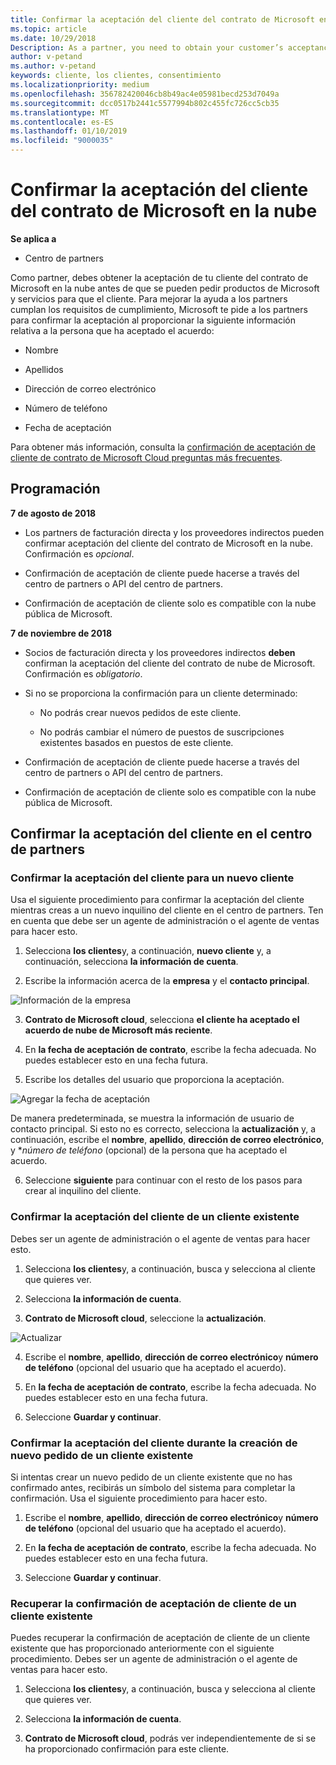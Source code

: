 ```yaml
---
title: Confirmar la aceptación del cliente del contrato de Microsoft en la nube | El centro de partners
ms.topic: article
ms.date: 10/29/2018
Description: As a partner, you need to obtain your customer’s acceptance of the Microsoft Cloud Agreement before you can order Microsoft products and services for that customer. To better help partners meet compliance requirements, Microsoft asks partners to confirm acceptance by providing certain details regarding the person who accepted the agreement.
author: v-petand
ms.author: v-petand
keywords: cliente, los clientes, consentimiento
ms.localizationpriority: medium
ms.openlocfilehash: 356782420046cb8b49ac4e05981becd253d7049a
ms.sourcegitcommit: dcc0517b2441c5577994b802c455fc726cc5cb35
ms.translationtype: MT
ms.contentlocale: es-ES
ms.lasthandoff: 01/10/2019
ms.locfileid: "9000035"
---
```

# <a name="confirm-customer-acceptance-of-the-microsoft-cloud-agreement"></a>Confirmar la aceptación del cliente del contrato de Microsoft en la nube

**Se aplica a**
-  Centro de partners

Como partner, debes obtener la aceptación de tu cliente del contrato de Microsoft en la nube antes de que se pueden pedir productos de Microsoft y servicios para que el cliente. Para mejorar la ayuda a los partners cumplan los requisitos de cumplimiento, Microsoft te pide a los partners para confirmar la aceptación al proporcionar la siguiente información relativa a la persona que ha aceptado el acuerdo: 

-   Nombre

-   Apellidos

-   Dirección de correo electrónico

-   Número de teléfono

-   Fecha de aceptación

Para obtener más información, consulta la [confirmación de aceptación de cliente de contrato de Microsoft Cloud preguntas más frecuentes](https://docs.microsoft.com/en-us/partner-center/confirm-consent-faq).

## <a name="schedule"></a>Programación

**7 de agosto de 2018**

-   Los partners de facturación directa y los proveedores indirectos pueden confirmar aceptación del cliente del contrato de Microsoft en la nube. Confirmación es *opcional*.

-   Confirmación de aceptación de cliente puede hacerse a través del centro de partners o API del centro de partners.

-   Confirmación de aceptación de cliente solo es compatible con la nube pública de Microsoft.


**7 de noviembre de 2018**

-   Socios de facturación directa y los proveedores indirectos **deben** confirman la aceptación del cliente del contrato de nube de Microsoft. Confirmación es *obligatorio*.

-   Si no se proporciona la confirmación para un cliente determinado:

    -   No podrás crear nuevos pedidos de este cliente.

    -   No podrás cambiar el número de puestos de suscripciones existentes basados en puestos de este cliente.

-   Confirmación de aceptación de cliente puede hacerse a través del centro de partners o API del centro de partners.

-   Confirmación de aceptación de cliente solo es compatible con la nube pública de Microsoft.


## <a name="confirming-customer-acceptance-in-partner-center"></a>Confirmar la aceptación del cliente en el centro de partners

### <a name="confirm-customer-acceptance-for-a-new-customer"></a>Confirmar la aceptación del cliente para un nuevo cliente

Usa el siguiente procedimiento para confirmar la aceptación del cliente mientras creas a un nuevo inquilino del cliente en el centro de partners. Ten en cuenta que debe ser un agente de administración o el agente de ventas para hacer esto. 
1.  Selecciona **los clientes**y, a continuación, **nuevo cliente** y, a continuación, selecciona **la información de cuenta**.

2.  Escribe la información acerca de la **empresa** y el **contacto principal**.

![Información de la empresa](images/mca/mca1.png)

3.  **Contrato de Microsoft cloud**, selecciona **el cliente ha aceptado el acuerdo de nube de Microsoft más reciente**. 

4.  En **la fecha de aceptación de contrato**, escribe la fecha adecuada. No puedes establecer esto en una fecha futura.

5.  Escribe los detalles del usuario que proporciona la aceptación. 

![Agregar la fecha de aceptación](images/mca/MCA3.png)

De manera predeterminada, se muestra la información de usuario de contacto principal. Si esto no es correcto, selecciona la **actualización** y, a continuación, escribe el **nombre**, **apellido**, **dirección de correo electrónico**, y **número de teléfono* (opcional) de la persona que ha aceptado el acuerdo.


6.  Seleccione **siguiente** para continuar con el resto de los pasos para crear al inquilino del cliente.

### <a name="confirm-customer-acceptance-for-an-existing-customer"></a>Confirmar la aceptación del cliente de un cliente existente

Debes ser un agente de administración o el agente de ventas para hacer esto. 

1.  Selecciona **los clientes**y, a continuación, busca y selecciona al cliente que quieres ver. 

2.  Selecciona **la información de cuenta**.

3.  **Contrato de Microsoft cloud**, seleccione la **actualización**.

![Actualizar](images/mca/mca4.png)

4.  Escribe el **nombre**, **apellido**, **dirección de correo electrónico**y **número de teléfono** (opcional del usuario que ha aceptado el acuerdo).

5.  En **la fecha de aceptación de contrato**, escribe la fecha adecuada. No puedes establecer esto en una fecha futura.

6.  Seleccione **Guardar y continuar**.

### <a name="confirm-customer-acceptance-while-creating-new-order-for-an-existing-customer"></a>Confirmar la aceptación del cliente durante la creación de nuevo pedido de un cliente existente

Si intentas crear un nuevo pedido de un cliente existente que no has confirmado antes, recibirás un símbolo del sistema para completar la confirmación. Usa el siguiente procedimiento para hacer esto. 

1.  Escribe el **nombre**, **apellido**, **dirección de correo electrónico**y **número de teléfono** (opcional del usuario que ha aceptado el acuerdo).

2.  En **la fecha de aceptación de contrato**, escribe la fecha adecuada. No puedes establecer esto en una fecha futura.

3.  Seleccione **Guardar y continuar**.


### <a name="retrieve-confirmation-of-customer-acceptance-for-an-existing-customer"></a>Recuperar la confirmación de aceptación de cliente de un cliente existente

Puedes recuperar la confirmación de aceptación de cliente de un cliente existente que has proporcionado anteriormente con el siguiente procedimiento. Debes ser un agente de administración o el agente de ventas para hacer esto. 

1.  Selecciona **los clientes**y, a continuación, busca y selecciona al cliente que quieres ver. 

2.  Selecciona **la información de cuenta**.

3.  **Contrato de Microsoft cloud**, podrás ver independientemente de si se ha proporcionado confirmación para este cliente.

